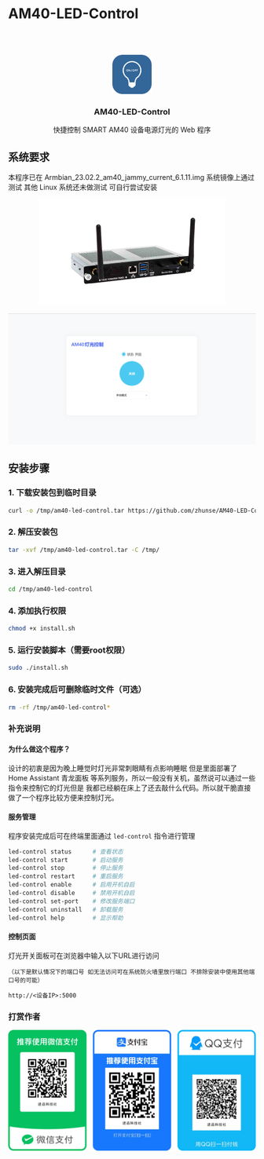 # AM40-LED-Control
<br/>
<br/>
<p align="center">
    <img src="image/logo.png" alt="Logo" width="80" height="80">
</p>

<h3 align="center">AM40-LED-Control</h3>
<p align="center">
    快捷控制 SMART AM40 设备电源灯光的 Web 程序
</p>

## 系统要求

本程序已在 Armbian_23.02.2_am40_jammy_current_6.1.11.img 系统镜像上通过测试 其他 Linux 系统还未做测试 可自行尝试安装

<p align="center">
    <img src="image/am40.png" alt="Logo" width="380">
</p>

![](image/Demo.png)

## 安装步骤

### 1. 下载安装包到临时目录
```bash
curl -o /tmp/am40-led-control.tar https://github.com/zhunse/AM40-LED-Control/releases/download/V1.0/am40-led-control.tar
```

### 2. 解压安装包
```bash
tar -xvf /tmp/am40-led-control.tar -C /tmp/
```
### 3. 进入解压目录
```bash
cd /tmp/am40-led-control
```

### 4. 添加执行权限
```bash
chmod +x install.sh
```

### 5. 运行安装脚本（需要root权限）
```bash
sudo ./install.sh
```
### 6. 安装完成后可删除临时文件（可选）
```bash
rm -rf /tmp/am40-led-control*
```

### 补充说明

#### 为什么做这个程序？

设计的初衷是因为晚上睡觉时灯光非常刺眼睛有点影响睡眠 但是里面部署了 Home Assistant 青龙面板 等系列服务，所以一般没有关机，虽然说可以通过一些指令来控制它的灯光但是 我都已经躺在床上了还去敲什么代码。所以就干脆直接做了一个程序比较方便来控制灯光。

#### 服务管理

程序安装完成后可在终端里面通过 `led-control` 指令进行管理

```bash
led-control status      # 查看状态
led-control start       # 启动服务
led-control stop        # 停止服务
led-control restart     # 重启服务
led-control enable      # 启用开机自启
led-control disable     # 禁用开机自启
led-control set-port    # 修改服务端口
led-control uninstall   # 卸载服务
led-control help        # 显示帮助
```
#### 控制页面

灯光开关面板可在浏览器中输入以下URL进行访问

 `（以下是默认情况下的端口号 如无法访问可在系统防火墙里放行端口 不排除安装中使用其他端口号的可能）`

```url
http://<设备IP>:5000
```

### 打赏作者

![](image/pay.png)
